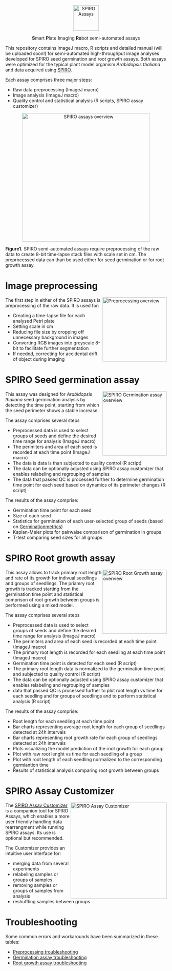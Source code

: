 <p align="center">
  <img src="https://github.com/AlyonaMinina/Files_for_SPIRO_reps/blob/master/SPIRO.Assays%20files/SPIRO%20text%20logo.png?raw=true" height="80" title="SPIRO Assays">
</p>
<p align="center"> <b>S</b>mart <b>P</b>late <b>I</b>maging <b>Ro</b>bot semi-automated assays</p>

This repository contains ImageJ macro, R scripts and detailed manual (will be uploaded soon!) for semi-automated high-throughput image analyses developed for SPIRO seed germination and root growth assays. Both assays were optimized for the typical plant model organism *Arabidopsis thaliana* and data acquired using [SPIRO](https://github.com/jonasoh/spiro). 

Each assay comprises three major steps:
* Raw data preprocessing (ImageJ macro)
* Image analysis (ImageJ macro)
* Quality control and statistical analysis (R scripts, SPIRO assay customizer)



<p align="center">
  <img src="https://github.com/AlyonaMinina/Files_for_SPIRO_reps/blob/master/SPIRO.Assays%20files/spiro-assays-v1-resized.gif" height="400" title="SPIRO assays overview">
</p>


<b>Figure1.</b> SPIRO semi-automated assays require preprocessing of the raw data to create 8-bit time-lapse stack files with scale set in cm. The preprocessed data can than be used either for seed germination or for root growth assay.

# Image preprocessing
<img align="right" height="200" src="https://github.com/AlyonaMinina/Files_for_SPIRO_reps/blob/master/SPIRO.Assays%20files/preprocessing-v2%20flat.png" alt="Preprocessing  overview">

The first step in either of the SPIRO assays is preprocessing of the raw data. It is used for:
* Creating a time-lapse file for each analysed Petri plate
* Setting scale in cm
* Reducing file size by cropping off unnecessary background in images
* Converting RGB images into greyscale 8-bit to facilitate further segmentation
* If needed, correcting for accidental drift of object during imaging



# SPIRO Seed germination assay

<img align="right" height="200" src="https://github.com/AlyonaMinina/Files_for_SPIRO_reps/blob/master/SPIRO.Assays%20files/germination%20v2%20flat.png" alt="SPIRO Germination assay overview">

This assay was designed for *Arabidopsis thaliana* seed germination analysis by detecting the time point, starting from which the seed perimeter shows a stable increase.

The assay comprises several steps
* Preprocessed data is used to select groups of seeds and define the desired time range for analysis (ImageJ macro)
* The perimiters and area of each seed is recorded at each time point (ImageJ macro)
* The data is data is than subjected to quality control (R script)
* The data can be optionally adjusted using SPIRO assay customizer that enables relabeling and regrouping of samples
* The data that passed QC is processed further to determine germination time point for each seed based on dynamics of its perimeter changes (R script)

The results of the assay comprise:
* Germination time point for each seed
* Size of each seed
* Statistics for germination of each user-selected group of seeds (based on [Germinationmetrics]( https://cran.r-project.org/web/packages/germinationmetrics/index.html))
* Kaplan-Meier plots for pairwaise comparison of germination in groups 
* T-test comparing seed sizes for all groups



# SPIRO Root growth assay

<img align="right" height="200" src="https://github.com/AlyonaMinina/Files_for_SPIRO_reps/blob/master/SPIRO.Assays%20files/root-grwoth-v2%20flat.png" alt="SPIRO Root Growth assay overview">

This assay allows to track primary root length and rate of its growth for indivual seedlings and groups of seedlings. The priamry root growth is tracked starting from the germination time point and statistical comprison of root growth between groups is performed using a mixed model. 

The assay comprises several steps
* Preprocessed data is used to select groups of seeds and define the desired time range for analysis (ImageJ macro)
* The perimiters and area of each seed is recorded at each time point (ImageJ macro)
* The primary root length is recorded for each seedling at each time point (ImageJ macro)
* Germination time point is detected for each seed (R script)
* The primary root length data is normalized to the germination time point and subjected to quality control (R script)
* The data can be optionally adjusted using SPIRO assay customizer that enables relabeling and regrouping of samples
* data that passed QC is processed further to plot root length vs time for each seedling and for groups of seedlings and to perform statistical analysis (R script)

The results of the assay comprise:
* Root length for each seedling at each time point
* Bar charts representing average root length for each group of seedlings detected at 24h intervals
* Bar charts representing root growth rate for each group of seedlings detected at 24h intervals
* Plots visualizing the model prediction of the root growth for each group
* Plot with raw root lenght vs time for each seedling of a group 
* Plot with root length of each seedling normalized to the corresponding germiantion time
* Results of statistical analysis comparing root growth between groups 





# SPIRO Assay Customizer
<img align="right" height="300" src="https://user-images.githubusercontent.com/6480370/86357062-ce289280-bc5c-11ea-816f-a656977b224c.png" alt="SPIRO Assay Customizer">


The [SPIRO Assay Customizer](https://github.com/jonasoh/spiro-assay-customizer) is a companion tool for SPIRO Assays, which enables a more user friendly handling data rearrangment while running SPIRO assays. Its use is optional but recommended. 

The Customizer provides an intuitive user interface for:
* merging data from several experiments
* relabeling samples or groups of samples
* removing samples or groups of samples from analysis
* reshuffling samples between groups



# Troubleshooting

Some common errors and workarounds have been summarized in these tables:
* [Preprocessing troubleshooting](https://github.com/AlyonaMinina/Files_for_SPIRO_reps/blob/master/SPIRO.Assays%20files/Preprocessing%20troubleshooting.md)
* [Germination assay troubleshooting](https://github.com/AlyonaMinina/Files_for_SPIRO_reps/blob/master/SPIRO.Assays%20files/Germination%20assay%20troubleshooting.md)
* [Root growth assay troubleshooting](https://github.com/AlyonaMinina/Files_for_SPIRO_reps/blob/master/SPIRO.Assays%20files/Root%20growth%20assay%20troubleshooting.md)
